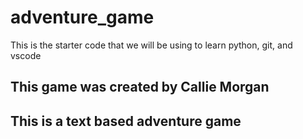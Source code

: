 # adventure_game
This is the starter code that we will be using to learn python, git, and vscode

## This game was created by Callie Morgan

## This is a text based adventure game
